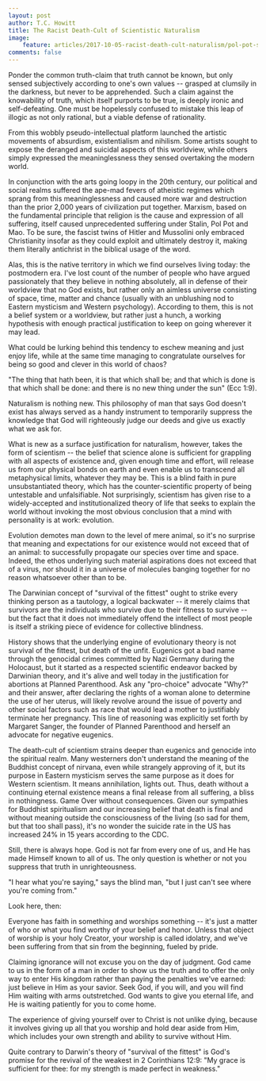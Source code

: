 ```yaml
---
layout: post
author: T.C. Howitt
title: The Racist Death-Cult of Scientistic Naturalism
image:
    feature: articles/2017-10-05-racist-death-cult-naturalism/pol-pot-skulls.jpg
comments: false
---
```


Ponder the common truth-claim that truth cannot be known, but only sensed subjectively according to one's own values -- grasped at clumsily in the darkness, but never to be apprehended. Such a claim against the knowability of truth, which itself purports to be true, is deeply ironic and self-defeating. One must be hopelessly confused to mistake this leap of illogic as not only rational, but a viable defense of rationality.

From this wobbly pseudo-intellectual platform launched the artistic movements of absurdism, existentialism and nihilism. Some artists sought to expose the deranged and suicidal aspects of this worldview, while others simply expressed the meaninglessness they sensed overtaking the modern world.

In conjunction with the arts going loopy in the 20th century, our political and social realms suffered the ape-mad fevers of atheistic regimes which sprang from this meaninglessness and caused more war and destruction than the prior 2,000 years of civilization put together. Marxism, based on the fundamental principle that religion is the cause and expression of all suffering, itself caused unprecedented suffering under Stalin, Pol Pot and Mao. To be sure, the fascist twins of Hitler and Mussolini only embraced Christianity insofar as they could exploit and ultimately destroy it, making them literally antichrist in the biblical usage of the word.

Alas, this is the native territory in which we find ourselves living today: the postmodern era. I've lost count of the number of people who have argued passionately that they believe in nothing absolutely, all in defense of their worldview that no God exists, but rather only an aimless universe consisting of space, time, matter and chance (usually with an unblushing nod to Eastern mysticism and Western psychology). According to them, this is not a belief system or a worldview, but rather just a hunch, a working hypothesis with enough practical justification to keep on going wherever it may lead.

What could be lurking behind this tendency to eschew meaning and just enjoy life, while at the same time managing to congratulate ourselves for being so good and clever in this world of chaos?

"The thing that hath been, it is that which shall be; and that which is done is that which shall be done: and there is no new thing under the sun" (Ecc 1:9).

Naturalism is nothing new. This philosophy of man that says God doesn't exist has always served as a handy instrument to temporarily suppress the knowledge that God will righteously judge our deeds and give us exactly what we ask for.

What is new as a surface justification for naturalism, however, takes the form of scientism -- the belief that science alone is sufficient for grappling with all aspects of existence and, given enough time and effort, will release us from our physical bonds on earth and even enable us to transcend all metaphysical limits, whatever they may be. This is a blind faith in pure unsubstantiated theory, which has the counter-scientific property of being untestable and unfalsifiable. Not surprisingly, scientism has given rise to a widely-accepted and institutionalized theory of life that seeks to explain the world without invoking the most obvious conclusion that a mind with personality is at work: evolution.

Evolution demotes man down to the level of mere animal, so it's no surprise that meaning and expectations for our existence would not exceed that of an animal: to successfully propagate our species over time and space. Indeed, the ethos underlying such material aspirations does not exceed that of a virus, nor should it in a universe of molecules banging together for no reason whatsoever other than to be.

The Darwinian concept of "survival of the fittest" ought to strike every thinking person as a tautology, a logical backwater -- it merely claims that survivors are the individuals who survive due to their fitness to survive -- but the fact that it does not immediately offend the intellect of most people is itself a striking piece of evidence for collective blindness.

History shows that the underlying engine of evolutionary theory is not survival of the fittest, but death of the unfit. Eugenics got a bad name through the genocidal crimes committed by Nazi Germany during the Holocaust, but it started as a respected scientific endeavor backed by Darwinian theory, and it's alive and well today in the justification for abortions at Planned Parenthood. Ask any "pro-choice" advocate "Why?" and their answer, after declaring the rights of a woman alone to determine the use of her uterus, will likely revolve around the issue of poverty and other social factors such as race that would lead a mother to justifiably terminate her pregnancy. This line of reasoning was explicitly set forth by Margaret Sanger, the founder of Planned Parenthood and herself an advocate for negative eugenics.

The death-cult of scientism strains deeper than eugenics and genocide into the spiritual realm. Many westerners don't understand the meaning of the Buddhist concept of nirvana, even while strangely approving of it, but its purpose in Eastern mysticism serves the same purpose as it does for Western scientism. It means annihilation, lights out. Thus, death without a continuing eternal existence means a final release from all suffering, a bliss in nothingness. Game Over without consequences. Given our sympathies for Buddhist spiritualism and our increasing belief that death is final and without meaning outside the consciousness of the living (so sad for them, but that too shall pass), it's no wonder the suicide rate in the US has increased 24% in 15 years according to the CDC.

Still, there is always hope. God is not far from every one of us, and He has made Himself known to all of us. The only question is whether or not you suppress that truth in unrighteousness.

"I hear what you're saying," says the blind man, "but I just can't see where you're coming from."

Look here, then:

Everyone has faith in something and worships something -- it's just a matter of who or what you find worthy of your belief and honor. Unless that object of worship is your holy Creator, your worship is called idolatry, and we've been suffering from that sin from the beginning, fueled by pride.

Claiming ignorance will not excuse you on the day of judgment. God came to us in the form of a man in order to show us the truth and to offer the only way to enter His kingdom rather than paying the penalties we've earned: just believe in Him as your savior. Seek God, if you will, and you will find Him waiting with arms outstretched. God wants to give you eternal life, and He is waiting patiently for you to come home.

The experience of giving yourself over to Christ is not unlike dying, because it involves giving up all that you worship and hold dear aside from Him, which includes your own strength and ability to survive without Him.

Quite contrary to Darwin's theory of "survival of the fittest" is God's promise for the revival of the weakest in 2 Corinthians 12:9: "My grace is sufficient for thee: for my strength is made perfect in weakness."
